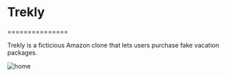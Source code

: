 # Trekly
===============

Trekly is a ficticious Amazon clone that lets users purchase fake vacation packages.

![home](http://i.imgur.com/8JN8KM0.png)

